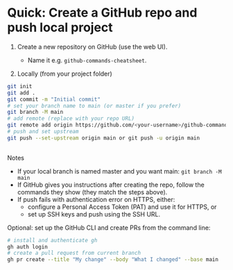 # Quick: Create a GitHub repo and push local project

1. Create a new repository on GitHub (use the web UI).
   - Name it e.g. `github-commands-cheatsheet`.

2. Locally (from your project folder)
```bash
git init
git add .
git commit -m "Initial commit"
# set your branch name to main (or master if you prefer)
git branch -M main
# add remote (replace with your repo URL)
git remote add origin https://github.com/<your-username>/github-commands-cheatsheet.git
# push and set upstream
git push --set-upstream origin main or git push -u origin main
    
```

Notes
- If your local branch is named master and you want main: `git branch -M main`
- If GitHub gives you instructions after creating the repo, follow the commands they show (they match the steps above).
- If push fails with authentication error on HTTPS, either:
  - configure a Personal Access Token (PAT) and use it for HTTPS, or
  - set up SSH keys and push using the SSH URL.

Optional: set up the GitHub CLI and create PRs from the command line:
```bash
# install and authenticate gh
gh auth login
# create a pull request from current branch
gh pr create --title "My change" --body "What I changed" --base main
```